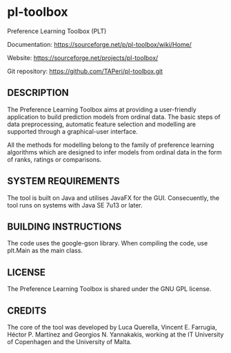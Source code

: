 # pl-toolbox
Preference Learning Toolbox (PLT)

Documentation: https://sourceforge.net/p/pl-toolbox/wiki/Home/

Website:  https://sourceforge.net/projects/pl-toolbox/

Git repository:  https://github.com/TAPeri/pl-toolbox.git

## DESCRIPTION
The Preference Learning Toolbox aims at providing a user-friendly application to build prediction models from ordinal data. The basic steps of data preprocessing, automatic feature selection and modelling are supported through a graphical-user interface.

All the methods for modelling belong to the family of preference learning algorithms which are designed to infer models from ordinal data in the form of ranks, ratings or comparisons.


## SYSTEM REQUIREMENTS
The tool is built on Java and utilises JavaFX for the GUI. Consecuently, the tool runs on systems with Java SE 7u13 or later.


## BUILDING INSTRUCTIONS
The code uses the google-gson library. When compiling the code, use plt.Main as the main class.


## LICENSE
The Preference Learning Toolbox is shared under the GNU GPL license.


## CREDITS
The core of the tool was developed by Luca Querella, Vincent E. Farrugia, Héctor P. Martínez and Georgios N. Yannakakis, working at the IT University of Copenhagen and the University of Malta. 
